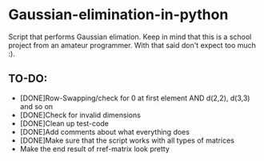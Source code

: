 # Gaussian-elimination-in-python
Script that performs Gaussian elimation. Keep in mind that this is a school project from an amateur programmer. With that said don't expect too much :).

## TO-DO:
* [DONE]Row-Swapping/check for 0 at first element AND d(2,2), d(3,3) and so on
* [DONE]Check for invalid dimensions
* [DONE]Clean up test-code
* [DONE]Add comments about what everything does
* [DONE]Make sure that the script works with all types of matrices
* Make the end result of rref-matrix look pretty



